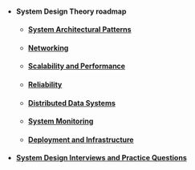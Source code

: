 * #### System Design Theory roadmap

  * #### [System Architectural Patterns](theory/System%20Architectural%20Patterns.md)

  * #### [Networking](theory/Networking,%20APIs%20and%20Security.md)

  * #### [Scalability and Performance](theory/Scalability%20and%20Performance.md)

  * #### [Reliability](theory/Reliability.md)

  * #### [Distributed Data Systems](theory/Distributed%20Data.md)

  * #### [System Monitoring](theory/System%20Monitoring.md)

  * #### [Deployment and Infrastructure](theory/Deployment%20and%20Infrastructure.md)


* #### [System Design Interviews and Practice Questions](System%20Design%20Interview%20Questions.md)



